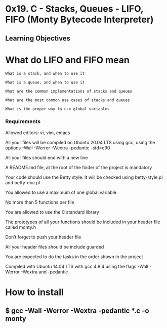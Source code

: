 # 0x19. C - Stacks, Queues - LIFO, FIFO (Monty Bytecode Interpreter)
 
   ## Learning Objectives 

   # What do LIFO and FIFO mean

    What is a stack, and when to use it

    What is a queue, and when to use it

    What are the common implementations of stacks and queues

    What are the most common use cases of stacks and queues

    What is the proper way to use global variables

  ###  Requirements

  Allowed editors: vi, vim, emacs

  All your files will be compiled on Ubuntu 20.04 LTS using gcc, using the options -Wall -Werror -Wextra -pedantic -std=c90

  All your files should end with a new line

  A README.md file, at the root of the folder of the project is mandatory

  Your code should use the Betty style. It will be checked using betty-style.pl and betty-doc.pl

  You allowed to use a maximum of one global variable

  No more than 5 functions per file

  You are allowed to use the C standard library

  The prototypes of all your functions should be included in your header file called monty.h

  Don’t forget to push your header file

  All your header files should be include guarded

  You are expected to do the tasks in the order shown in the project
     
  Compiled with Ubuntu 14.04 LTS with gcc 4.8.4 using the flags -Wall -Werror -Wextra and -pedantic

  #  How to install 

   ##  $ gcc -Wall -Werror -Wextra -pedantic *.c -o monty 